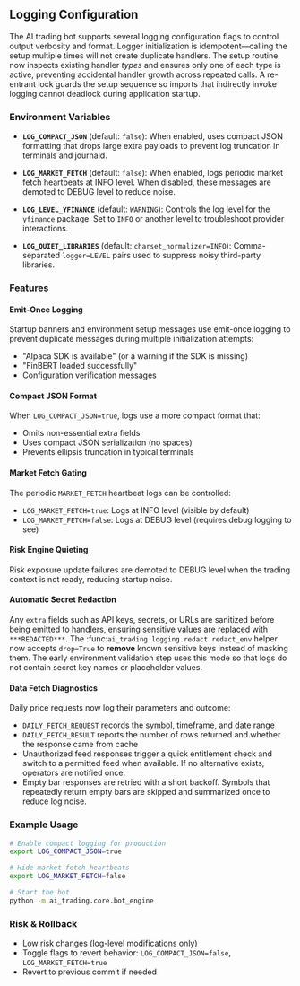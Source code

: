 ## Logging Configuration

 The AI trading bot supports several logging configuration flags to control output verbosity and format. Logger initialization is idempotent—calling the setup multiple times will not create duplicate handlers. The setup routine now inspects existing handler *types* and ensures only one of each type is active, preventing accidental handler growth across repeated calls. A re-entrant lock guards the setup sequence so imports that indirectly invoke logging cannot deadlock during application startup.

### Environment Variables

- **`LOG_COMPACT_JSON`** (default: `false`): When enabled, uses compact JSON formatting that drops large extra payloads to prevent log truncation in terminals and journald.

- **`LOG_MARKET_FETCH`** (default: `false`): When enabled, logs periodic market fetch heartbeats at INFO level. When disabled, these messages are demoted to DEBUG level to reduce noise.

- **`LOG_LEVEL_YFINANCE`** (default: `WARNING`): Controls the log level for the `yfinance` package. Set to `INFO` or another level to troubleshoot provider interactions.
- **`LOG_QUIET_LIBRARIES`** (default: `charset_normalizer=INFO`): Comma-separated `logger=LEVEL` pairs used to suppress noisy third-party libraries.

### Features

#### Emit-Once Logging
Startup banners and environment setup messages use emit-once logging to prevent duplicate messages during multiple initialization attempts:

- "Alpaca SDK is available" (or a warning if the SDK is missing)
- "FinBERT loaded successfully"
- Configuration verification messages

#### Compact JSON Format
When `LOG_COMPACT_JSON=true`, logs use a more compact format that:
- Omits non-essential extra fields
- Uses compact JSON serialization (no spaces)
- Prevents ellipsis truncation in typical terminals

#### Market Fetch Gating
The periodic `MARKET_FETCH` heartbeat logs can be controlled:
- `LOG_MARKET_FETCH=true`: Logs at INFO level (visible by default)
- `LOG_MARKET_FETCH=false`: Logs at DEBUG level (requires debug logging to see)

#### Risk Engine Quieting
Risk exposure update failures are demoted to DEBUG level when the trading context is not ready, reducing startup noise.

#### Automatic Secret Redaction
Any `extra` fields such as API keys, secrets, or URLs are sanitized before
being emitted to handlers, ensuring sensitive values are replaced with
`***REDACTED***`.  The :func:`ai_trading.logging.redact.redact_env` helper now
accepts ``drop=True`` to **remove** known sensitive keys instead of masking
them.  The early environment validation step uses this mode so that logs do
not contain secret key names or placeholder values.

#### Data Fetch Diagnostics
Daily price requests now log their parameters and outcome:

- `DAILY_FETCH_REQUEST` records the symbol, timeframe, and date range
- `DAILY_FETCH_RESULT` reports the number of rows returned and whether the
  response came from cache
- Unauthorized feed responses trigger a quick entitlement check and switch to a
  permitted feed when available. If no alternative exists, operators are
  notified once.
- Empty bar responses are retried with a short backoff. Symbols that
  repeatedly return empty bars are skipped and summarized once to reduce
  log noise.

### Example Usage

```bash
# Enable compact logging for production
export LOG_COMPACT_JSON=true

# Hide market fetch heartbeats
export LOG_MARKET_FETCH=false

# Start the bot
python -m ai_trading.core.bot_engine
```

### Risk & Rollback

- Low risk changes (log-level modifications only)
- Toggle flags to revert behavior: `LOG_COMPACT_JSON=false`, `LOG_MARKET_FETCH=true`
- Revert to previous commit if needed
